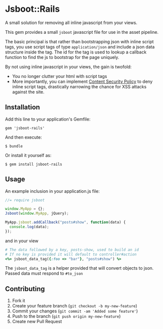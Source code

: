 # Jsboot::Rails

A small solution for removing all inline javascript from your views.

This gem provides a small `jsboot` javascript file for use in the asset
pipeline.

The basic principal is that rather than bootstrapping json with inline
script tags, you use script tags of type `application/json` and include
a json data structure inside the tag.  The id for the tag is used to
lookup a callback function to find the js to bootstrap for the page
uniquely.

By not using inline javascript in your views, the gain is twofold:

* You no longer clutter your html with script tags
* More importantly, you can implement [Content Security Policy](http://en.wikipedia.org/wiki/Content_Security_Policy)
  to deny inline script tags, drastically narrowing the chance for XSS attacks
  against the site.

## Installation

Add this line to your application's Gemfile:

    gem 'jsboot-rails'

And then execute:

    $ bundle

Or install it yourself as:

    $ gem install jsboot-rails

## Usage

An example inclusion in your application.js file:

```javascript
//= require jsboot

window.MyApp = {};
Jsboot(window.MyApp, jQuery);

MyApp.jsboot.addCallback("posts#show", function(data) {
  console.log(data);
});
```

and in your view

```ruby
# The data followed by a key, posts-show, used to build an id
# If no key is provided it will default to controller#action
<%= jsboot_data_tag({:foo => "bar"}, "posts#show") %>
```

The `jsboot_data_tag` is a helper provided that will convert objects
to json.  Passed data must respond to `#to_json`

## Contributing

1. Fork it
2. Create your feature branch (`git checkout -b my-new-feature`)
3. Commit your changes (`git commit -am 'Added some feature'`)
4. Push to the branch (`git push origin my-new-feature`)
5. Create new Pull Request
